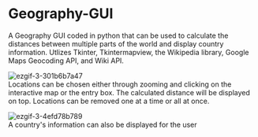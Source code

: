 # Geography-GUI

A Geography GUI coded in python that can be used to calculate the distances between multiple parts of the world and display country information. Utlizes Tkinter, Tkintermapview, the Wikipedia library, Google Maps Geocoding API, and Wiki API. 

![ezgif-3-301b6b7a47](https://user-images.githubusercontent.com/102619047/184460727-bde79809-79e5-4e1b-8c46-efbbf30ddb43.gif) <br/>
Locations can be chosen either through zooming and clicking on the interactive map or the entry box. The calculated distance will be displayed on top. Locations can be removed one at a time or all at once.

![ezgif-3-4efd78b789](https://user-images.githubusercontent.com/102619047/184461118-fce9c9cd-425a-44ff-a031-bf056d58a4ea.gif) <br/>
A country's information can also be displayed for the user
